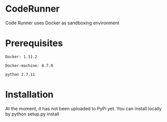 # CodeRunner
Code Runner uses Docker as sandboxing environment

# Prerequisites

```console
Docker: 1.11.2 

Docker-machine: 0.7.0

python 2.7.11
```

# Installation 

At the moment, it has not been uploaded to PyPi yet. You can install locally by python setup.py install 
